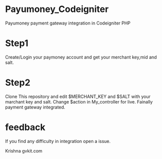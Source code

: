 # Payumoney_Codeigniter
Payumoney payment gateway integration in Codeigniter PHP

# Step1 
Create/Login your paymoney account and get your merchant key,mid and salt.

# Step2
Clone This repository and edit $MERCHANT_KEY and $SALT with your marchant key and salt. Change $action in My_controller for live. Fainally payment gateway integrated. 

# feedback 
If you find any difficulty in integration open a issue.

Krishna
gvkit.com

